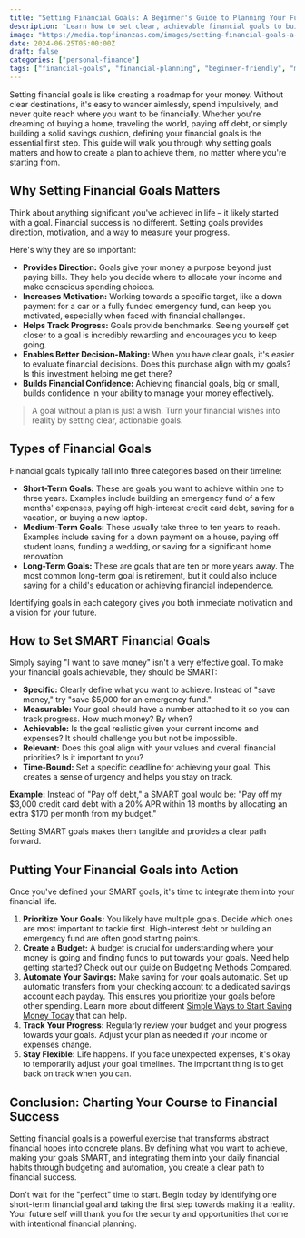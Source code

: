 ```yaml
---
title: "Setting Financial Goals: A Beginner's Guide to Planning Your Future"
description: "Learn how to set clear, achievable financial goals to build a secure future and take control of your money journey."
image: "https://media.topfinanzas.com/images/setting-financial-goals-a-beginners-guide-to-planning-your-future.webp"
date: 2024-06-25T05:00:00Z
draft: false
categories: ["personal-finance"]
tags: ["financial-goals", "financial-planning", "beginner-friendly", "money-management"]
---
```


Setting financial goals is like creating a roadmap for your money. Without clear destinations, it's easy to wander aimlessly, spend impulsively, and never quite reach where you want to be financially. Whether you're dreaming of buying a home, traveling the world, paying off debt, or simply building a solid savings cushion, defining your financial goals is the essential first step. This guide will walk you through why setting goals matters and how to create a plan to achieve them, no matter where you're starting from.

## Why Setting Financial Goals Matters

Think about anything significant you've achieved in life – it likely started with a goal. Financial success is no different. Setting goals provides direction, motivation, and a way to measure your progress.

Here's why they are so important:

* **Provides Direction:** Goals give your money a purpose beyond just paying bills. They help you decide where to allocate your income and make conscious spending choices.
* **Increases Motivation:** Working towards a specific target, like a down payment for a car or a fully funded emergency fund, can keep you motivated, especially when faced with financial challenges.
* **Helps Track Progress:** Goals provide benchmarks. Seeing yourself get closer to a goal is incredibly rewarding and encourages you to keep going.
* **Enables Better Decision-Making:** When you have clear goals, it's easier to evaluate financial decisions. Does this purchase align with my goals? Is this investment helping me get there?
* **Builds Financial Confidence:** Achieving financial goals, big or small, builds confidence in your ability to manage your money effectively.

> A goal without a plan is just a wish. Turn your financial wishes into reality by setting clear, actionable goals.

## Types of Financial Goals

Financial goals typically fall into three categories based on their timeline:

* **Short-Term Goals:** These are goals you want to achieve within one to three years. Examples include building an emergency fund of a few months' expenses, paying off high-interest credit card debt, saving for a vacation, or buying a new laptop.
* **Medium-Term Goals:** These usually take three to ten years to reach. Examples include saving for a down payment on a house, paying off student loans, funding a wedding, or saving for a significant home renovation.
* **Long-Term Goals:** These are goals that are ten or more years away. The most common long-term goal is retirement, but it could also include saving for a child's education or achieving financial independence.

Identifying goals in each category gives you both immediate motivation and a vision for your future.

## How to Set SMART Financial Goals

Simply saying "I want to save money" isn't a very effective goal. To make your financial goals achievable, they should be SMART:

* **Specific:** Clearly define what you want to achieve. Instead of "save money," try "save $5,000 for an emergency fund."
* **Measurable:** Your goal should have a number attached to it so you can track progress. How much money? By when?
* **Achievable:** Is the goal realistic given your current income and expenses? It should challenge you but not be impossible.
* **Relevant:** Does this goal align with your values and overall financial priorities? Is it important to you?
* **Time-Bound:** Set a specific deadline for achieving your goal. This creates a sense of urgency and helps you stay on track.

**Example:** Instead of "Pay off debt," a SMART goal would be: "Pay off my $3,000 credit card debt with a 20% APR within 18 months by allocating an extra $170 per month from my budget."

Setting SMART goals makes them tangible and provides a clear path forward.

## Putting Your Financial Goals into Action

Once you've defined your SMART goals, it's time to integrate them into your financial life.

1. **Prioritize Your Goals:** You likely have multiple goals. Decide which ones are most important to tackle first. High-interest debt or building an emergency fund are often good starting points.
2. **Create a Budget:** A budget is crucial for understanding where your money is going and finding funds to put towards your goals. Need help getting started? Check out our guide on [Budgeting Methods Compared](/blog/budgeting-methods-compared-which-approach-fits-your-spending-style).
3. **Automate Your Savings:** Make saving for your goals automatic. Set up automatic transfers from your checking account to a dedicated savings account each payday. This ensures you prioritize your goals before other spending. Learn more about different [Simple Ways to Start Saving Money Today](/blog/simple-ways-to-start-saving-money-today-even-on-a-tight-budget) that can help.
4. **Track Your Progress:** Regularly review your budget and your progress towards your goals. Adjust your plan as needed if your income or expenses change.
5. **Stay Flexible:** Life happens. If you face unexpected expenses, it's okay to temporarily adjust your goal timelines. The important thing is to get back on track when you can.

## Conclusion: Charting Your Course to Financial Success

Setting financial goals is a powerful exercise that transforms abstract financial hopes into concrete plans. By defining what you want to achieve, making your goals SMART, and integrating them into your daily financial habits through budgeting and automation, you create a clear path to financial success.

Don't wait for the "perfect" time to start. Begin today by identifying one short-term financial goal and taking the first step towards making it a reality. Your future self will thank you for the security and opportunities that come with intentional financial planning.
